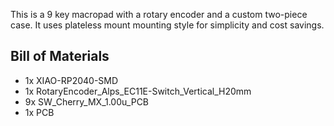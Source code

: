 This is a 9 key macropad with a rotary encoder and a custom two-piece case. It uses plateless mount mounting style for simplicity and cost savings.

## Bill of Materials
- 1x XIAO-RP2040-SMD
- 1x RotaryEncoder_Alps_EC11E-Switch_Vertical_H20mm
- 9x SW_Cherry_MX_1.00u_PCB
- 1x PCB
